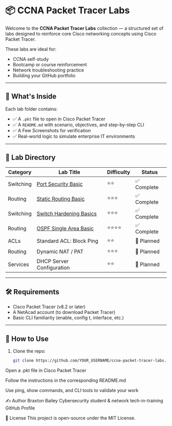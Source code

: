 # 📦 CCNA Packet Tracer Labs

Welcome to the **CCNA Packet Tracer Labs** collection — a structured set of labs designed to reinforce core Cisco networking concepts using Cisco Packet Tracer.

These labs are ideal for:
- CCNA self-study
- Bootcamp or course reinforcement
- Network troubleshooting practice
- Building your GitHub portfolio

---

## 🚀 What's Inside

Each lab folder contains:
- ✅ A `.pkt` file to open in Cisco Packet Tracer
- ✅ A `README.md` with scenario, objectives, and step-by-step CLI
- ✅ A Few Screenshots for verification
- ✅ Real-world logic to simulate enterprise IT environments

---

## 📂 Lab Directory

| Category      | Lab Title                                         | Difficulty | Status      |
|---------------|---------------------------------------------------|------------|-------------|
| Switching     | [Port Security Basic](./switching/port_security_basic)            | ⭐️⭐️       | ✅ Complete |
| Routing       | [Static Routing Basic](./routing/static_routing_basic)            | ⭐️⭐️⭐️     | ✅ Complete |
| Switching     | [Switch Hardening Basics](./switching/switch_hardening_basics)    | ⭐️⭐️⭐️     | ✅ Complete |
| Routing       | [OSPF Single Area Basic](./routing/ospf_single_area_basic)        | ⭐️⭐️⭐️⭐️   | ✅ Complete |
| ACLs          | Standard ACL: Block Ping                          | ⭐️⭐️       | 🧠 Planned   |
| Routing       | Dynamic NAT / PAT                                 | ⭐️⭐️⭐️     | 🧠 Planned   |
| Services      | DHCP Server Configuration                         | ⭐️⭐️       | 🧠 Planned   |

---

## 🛠️ Requirements

- Cisco Packet Tracer (v8.2 or later)
- A NetAcad account (to download Packet Tracer)
- Basic CLI familiarity (enable, config t, interface, etc.)

---

## 🧠 How to Use

1. Clone the repo:
   ```bash
   git clone https://github.com/YOUR_USERNAME/ccna-packet-tracer-labs.git
Open a .pkt file in Cisco Packet Tracer

Follow the instructions in the corresponding README.md

Use ping, show commands, and CLI tools to validate your work

✍️ Author
Braxton Bailey
Cybersecurity student & network tech-in-training
GitHub Profile

📘 License
This project is open-source under the MIT License.